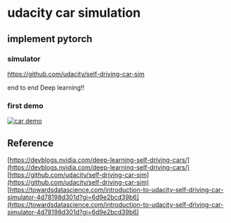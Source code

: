 # udacity car simulation 
## implement pytorch 

### simulator
https://github.com/udacity/self-driving-car-sim <br/>

end to end Deep learning!! 


### first demo 
[![car demo](https://img.youtube.com/vi/Y64VcHiKDnQ/0.jpg)](https://youtu.be/Y64VcHiKDnQ)


## Reference
[https://devblogs.nvidia.com/deep-learning-self-driving-cars/](https://devblogs.nvidia.com/deep-learning-self-driving-cars/) <br/>
[https://github.com/udacity/self-driving-car-sim](https://github.com/udacity/self-driving-car-sim) <br/>
[https://towardsdatascience.com/introduction-to-udacity-self-driving-car-simulator-4d78198d301d?gi=6d9e2bcd39b6](https://towardsdatascience.com/introduction-to-udacity-self-driving-car-simulator-4d78198d301d?gi=6d9e2bcd39b6) <br/>
